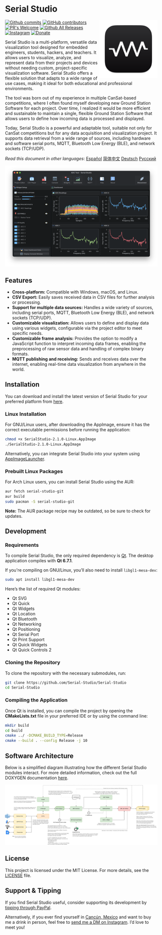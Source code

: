 # Serial Studio

<a href="#">
    <img width="192px" height="192px" src="doc/icon.svg" align="right" />
</a>

[![Github commits](https://img.shields.io/github/last-commit/Serial-Studio/Serial-Studio?style=for-the-badge&logo=github)](https://github.com/Serial-Studio/Serial-Studio/commits/master)
[![GitHub contributors](https://img.shields.io/github/contributors/Serial-Studio/Serial-Studio?style=for-the-badge&logo=github)](https://github.com/Serial-Studio/Serial-Studio/graphs/contributors)
[![PR's Welcome](https://img.shields.io/badge/PRs-welcome-brightgreen?style=for-the-badge)](https://github.com/Serial-Studio/Serial-Studio/pull/new)
[![Github All Releases](https://img.shields.io/github/downloads/Serial-Studio/Serial-Studio/total.svg?style=for-the-badge&logo=github)](https://github.com/Serial-Studio/Serial-Studio/releases/)
[![Instagram](https://img.shields.io/badge/Instagram-E4405F?style=for-the-badge&logo=instagram&logoColor=white)](https://instagram.com/serialstudio.app)
[![Donate](https://img.shields.io/badge/PayPal-00457C?style=for-the-badge&logo=paypal&logoColor=white)](https://www.paypal.com/donate?hosted_button_id=XN68J47QJKYDE)

Serial Studio is a multi-platform, versatile data visualization tool designed for embedded engineers, students, hackers, and teachers. It allows users to visualize, analyze, and represent data from their projects and devices without needing custom, project-specific visualization software. Serial Studio offers a flexible solution that adapts to a wide range of use cases, making it ideal for both educational and professional environments.

The tool was born out of my experience in multiple CanSat-based competitions, where I often found myself developing new Ground Station Software for each project. Over time, I realized it would be more efficient and sustainable to maintain a single, flexible Ground Station Software that allows users to define how incoming data is processed and displayed.

Today, Serial Studio is a powerful and adaptable tool, suitable not only for CanSat competitions but for any data acquisition and visualization project. It supports data retrieval from a wide range of sources, including hardware and software serial ports, MQTT, Bluetooth Low Energy (BLE), and network sockets (TCP/UDP).

*Read this document in other languages*: [Español](doc/README_ES.md) [简体中文](doc/README_ZH.md) [Deutsch](doc/README_DE.md) [Русский](doc/README_RU.md)

![Software usage](doc/screenshot.png)

## Features

- **Cross-platform:** Compatible with Windows, macOS, and Linux.
- **CSV Export:** Easily saves received data in CSV files for further analysis or processing.
- **Support for multiple data sources:** Handles a wide variety of sources, including serial ports, MQTT, Bluetooth Low Energy (BLE), and network sockets (TCP/UDP).
- **Customizable visualization:** Allows users to define and display data using various widgets, configurable via the project editor to meet specific needs.
- **Customizable frame analysis:** Provides the option to modify a JavaScript function to interpret incoming data frames, enabling the preprocessing of raw sensor data and handling of complex binary formats.
- **MQTT publishing and receiving:** Sends and receives data over the internet, enabling real-time data visualization from anywhere in the world.

## Installation

You can download and install the latest version of Serial Studio for your preferred platform from [here](https://github.com/Serial-Studio/Serial-Studio/releases/latest).

### Linux Installation

For GNU/Linux users, after downloading the AppImage, ensure it has the correct executable permissions before running the application:

```bash
chmod +x SerialStudio-2.1.0-Linux.AppImage
./SerialStudio-2.1.0-Linux.AppImage
```

Alternatively, you can integrate Serial Studio into your system using [AppImageLauncher](https://github.com/TheAssassin/AppImageLauncher/).

### Prebuilt Linux Packages

For Arch Linux users, you can install Serial Studio using the AUR:

```bash
aur fetch serial-studio-git
aur build
sudo pacman -S serial-studio-git
```

**Note:** The AUR package recipe may be outdated, so be sure to check for updates.

## Development

### Requirements

To compile Serial Studio, the only required dependency is [Qt](http://www.qt.io/download-open-source/). The desktop application compiles with **Qt 6.7.1**.

If you're compiling on GNU/Linux, you’ll also need to install `libgl1-mesa-dev`:

```bash
sudo apt install libgl1-mesa-dev
```

Here’s the list of required Qt modules:

- Qt SVG
- Qt Quick
- Qt Widgets
- Qt Location
- Qt Bluetooth
- Qt Networking
- Qt Positioning
- Qt Serial Port
- Qt Print Support
- Qt Quick Widgets
- Qt Quick Controls 2

### Cloning the Repository

To clone the repository with the necessary submodules, run:

```bash
git clone https://github.com/Serial-Studio/Serial-Studio
cd Serial-Studio
```

### Compiling the Application

Once Qt is installed, you can compile the project by opening the **CMakeLists.txt** file in your preferred IDE or by using the command line:

```bash
mkdir build
cd build 
cmake ../ -DCMAKE_BUILD_TYPE=Release
cmake --build . --config Release -j 10
```

## Software Architecture

Below is a simplified diagram illustrating how the different Serial Studio modules interact. For more detailed information, check out the full DOXYGEN documentation [here](https://serial-studio.github.io/hackers/).

![Architecture](doc/architecture/architecture.png)

## License

This project is licensed under the MIT License. For more details, see the [LICENSE](LICENSE.md) file.

## Support & Tipping

If you find Serial Studio useful, consider supporting its development by [tipping through PayPal](https://www.paypal.com/donate?hosted_button_id=XN68J47QJKYDE).

Alternatively, if you ever find yourself in [Cancún, Mexico](https://en.wikipedia.org/wiki/Cancun) and want to buy me a drink in person, feel free to [send me a DM on Instagram](https://instagram.com/aspatru). I’d love to meet you!
